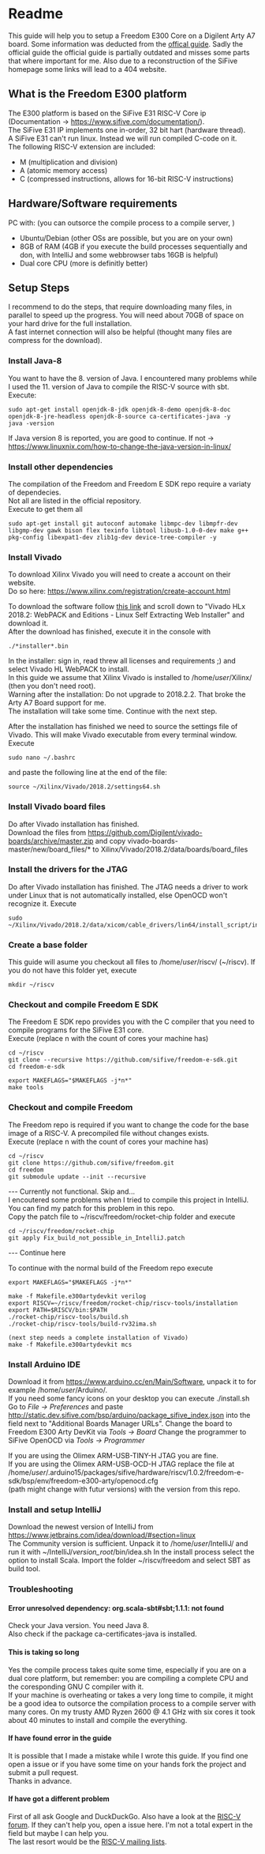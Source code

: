 # Readme
This guide will help you to setup a Freedom E300 Core on a Digilent Arty A7 board.
Some information was deducted from the 
[offical guide](https://static.dev.sifive.com/SiFive-E310-arty-gettingstarted-v1.0.6.pdf).
Sadly the official guide the official guide is partially outdated and misses some
parts that where important for me.
Also due to a reconstruction of the SiFive homepage some links will lead to a 404 website.

## What is the Freedom E300 platform
The E300 platform is based on the SiFive E31 RISC-V Core ip 
(Documentation -> https://www.sifive.com/documentation/).  
The SiFive E31 IP implements one in-order, 32 bit hart (hardware thread).  
A SiFive E31 can't run linux. Instead we will run compiled C-code on it.  
The following RISC-V extension are included:
- M (multiplication and division)
- A (atomic memory access)
- C (compressed instructions, allows for 16-bit RISC-V instructions)

## Hardware/Software requirements
PC with: (you can outsorce the compile process to a compile server, )
- Ubuntu/Debian (other OSs are possible, but you are on your own)
- 8GB of RAM (4GB if you execute the build processes sequentially and don, with IntelliJ and some webbrowser tabs 16GB is helpful)
- Dual core CPU (more is definitly better)

## Setup Steps
I recommend to do the steps, that require downloading many files, in parallel to speed up the progress. 
You will need about 70GB of space on your hard drive for the full installation.  
A fast internet connection will also be helpful (thought many files are compress for the download).

### Install Java-8
You want to have the 8. version of Java.
I encountered many problems while I used the 11. version of Java to compile the RISC-V source with sbt.  
Execute: 
```console
sudo apt-get install openjdk-8-jdk openjdk-8-demo openjdk-8-doc openjdk-8-jre-headless openjdk-8-source ca-certificates-java -y
java -version
```
If Java version 8 is reported, you are good to continue.
If not -> https://www.linuxnix.com/how-to-change-the-java-version-in-linux/

### Install other dependencies
The compilation of the Freedom and Freedom E SDK repo require a variaty of dependecies.  
Not all are listed in the official repository.  
Execute to get them all  
```console
sudo apt-get install git autoconf automake libmpc-dev libmpfr-dev libgmp-dev gawk bison flex texinfo libtool libusb-1.0-0-dev make g++ pkg-config libexpat1-dev zlib1g-dev device-tree-compiler -y
```

### Install Vivado
To download Xilinx Vivado you will need to create a account on their website.  
Do so here: https://www.xilinx.com/registration/create-account.html

To download the software follow [this link](https://www.xilinx.com/support/download.html)
and scroll down to "Vivado HLx 2018.2: WebPACK and Editions - Linux Self Extracting Web Installer"
and download it.  
After the download has finished, execute it in the console with
```console
./*installer*.bin
```
In the installer: sign in, read threw all licenses and requirements ;) and 
select Vivado HL WebPACK to install.  
In this guide we assume that Xilinx Vivado is installed to /home/*user*/Xilinx/ (then you don't need root).  
Warning after the installation: Do not upgrade to 2018.2.2.
That broke the Arty A7 Board support for me.  
The installation will take some time. Continue with the next step.

After the installation has finished we need to source the settings file of Vivado.
This will make Vivado executable from every terminal window.
Execute
```console
sudo nano ~/.bashrc
```
and paste the following line at the end of the file:
```console
source ~/Xilinx/Vivado/2018.2/settings64.sh
```

### Install Vivado board files
Do after Vivado installation has finished.  
Download the files from https://github.com/Digilent/vivado-boards/archive/master.zip
and copy vivado-boards-master/new/board_files/* to Xilinx/Vivado/2018.2/data/boards/board_files

### Install the drivers for the JTAG
Do after Vivado installation has finished.
The JTAG needs a driver to work under Linux that is not automatically installed, else
OpenOCD won't recognize it.
Execute
```console
sudo ~/Xilinx/Vivado/2018.2/data/xicom/cable_drivers/lin64/install_script/install_drivers/install_drivers
```

### Create a base folder
This guide will asume you checkout all files to /home/*user*/riscv/ (~/riscv).
If you do not have this folder yet, execute
```console
mkdir ~/riscv
```

### Checkout and compile Freedom E SDK
The Freedom E SDK repo provides you with the C compiler that you need to compile
programs for the SiFive E31 core.  
Execute (replace n with the count of cores your machine has)
```console
cd ~/riscv
git clone --recursive https://github.com/sifive/freedom-e-sdk.git
cd freedom-e-sdk

export MAKEFLAGS="$MAKEFLAGS -j*n*"
make tools
```

### Checkout and compile Freedom
The Freedom repo is required if you want to change the code for the base image of a
RISC-V. A precompiled file without changes exists.  
Execute (replace n with the count of cores your machine has)
```console
cd ~/riscv
git clone https://github.com/sifive/freedom.git
cd freedom
git submodule update --init --recursive
```
 
--- Currently not functional. Skip and...   
I encoutered some problems when I tried to compile this project in IntelliJ.
You can find my patch for this problem in this repo.  
Copy the patch file to ~/riscv/freedom/rocket-chip folder and execute
```console
cd ~/riscv/freedom/rocket-chip
git apply Fix_build_not_possible_in_IntelliJ.patch
```   
--- Continue here   

To continue with the normal build of the Freedom repo execute

``` console
export MAKEFLAGS="$MAKEFLAGS -j*n*"

make -f Makefile.e300artydevkit verilog
export RISCV=~/riscv/freedom/rocket-chip/riscv-tools/installation
export PATH=$RISCV/bin:$PATH
./rocket-chip/riscv-tools/build.sh
./rocket-chip/riscv-tools/build-rv32ima.sh

(next step needs a complete installation of Vivado)
make -f Makefile.e300artydevkit mcs
```


### Install Arduino IDE
Download it from https://www.arduino.cc/en/Main/Software, unpack it to
for example /home/*user*/Arduino/.  
If you need some fancy icons on your desktop you can execute ./install.sh  
Go to *File -> Preferences* and paste http://static.dev.sifive.com/bsp/arduino/package_sifive_index.json
into the field next to "Additional Boards Manager URLs".
Change the board to Freedom E300 Arty DevKit via *Tools -> Board*
Change the programmer to SiFive OpenOCD via *Tools -> Programmer*

If you are using the Olimex ARM-USB-TINY-H JTAG you are fine.  
If you are using the Olimex ARM-USB-OCD-H JTAG replace the file at
/home/*user*/.arduino15/packages/sifive/hardware/riscv/1.0.2/freedom-e-sdk/bsp/env/freedom-e300-arty/openocd.cfg  
(path might change with futur versions) with the version from this repo.

### Install and setup IntelliJ
Download the newest version of IntelliJ from https://www.jetbrains.com/idea/download/#section=linux  
The Community version is sufficient.
Unpack it to /home/*user*/IntelliJ/ and run it with ~/IntelliJ/*version_root*/bin/idea.sh
In the install process select the option to install Scala.
Import the folder ~/riscv/freedom and select SBT as build tool.

### Troubleshooting

#### Error unresolved dependency: org.scala-sbt#sbt;1.1.1: not found
Check your Java version. You need Java 8.  
Also check if the package ca-certificates-java is installed.

#### This is taking so long
Yes the compile process takes quite some time, especially if you are on a dual core platform, but remember:
you are compiling a complete CPU and the coresponding GNU C compiler with it.  
If your machine is overheating or takes a very long time to compile, it might be a good
idea to outsorce the compilation process to a compile server with many cores.
On my trusty AMD Ryzen 2600 @ 4.1 GHz with six cores it took about 40 minutes to install and compile the everything.

#### If have found error in the guide
It is possible that I made a mistake while I wrote this guide. If you find one open a issue or if you have some
time on your hands fork the project and submit a pull request.  
Thanks in advance.

#### If have got a different problem
First of all ask Google and DuckDuckGo. Also have a look at the [RISC-V forum](https://riscv.org/forum/).
If they can't help you, open a issue here. I'm not a total expert in the field but maybe I can help you.  
The last resort would be the [RISC-V mailing lists](https://riscv.org/mailing-lists/).
 
